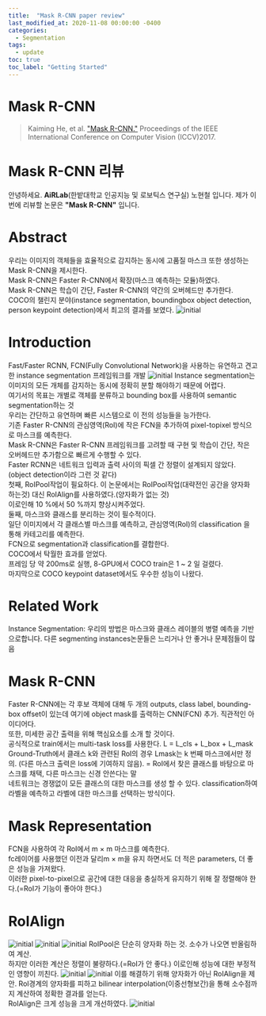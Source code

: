 ```yaml
---
title:  "Mask R-CNN paper review"
last_modified_at: 2020-11-08 00:00:00 -0400
categories: 
  - Segmentation
tags:
  - update
toc: true
toc_label: "Getting Started"
---
```


# Mask R-CNN
> Kaiming He, et al. ["Mask R-CNN."](https://arxiv.org/abs/1703.06870) Proceedings of the IEEE International Conference on Computer Vision (ICCV)2017.

# Mask R-CNN 리뷰

안녕하세요. **AiRLab**(한밭대학교 인공지능 및 로보틱스 연구실) 노현철 입니다. 
제가 이번에 리뷰할 논문은 **"Mask R-CNN"** 입니다.

# Abstract
우리는 이미지의 객체들을 효율적으로 감지하는 동시에 고품질 마스크 또한 생성하는 Mask R-CNN을 제시한다.<br>
Mask R-CNN은 Faster R-CNN에서 확장(마스크 예측하는 모듈)하였다.<br>
Mask R-CNN은 학습이 간단, Faster R-CNN의 약간의 오버헤드만 추가한다.<br>
COCO의 챌린지 분야(instance segmentation, boundingbox object detection, person keypoint detection)에서 최고의 결과를 보였다.
![initial](https://user-images.githubusercontent.com/53032349/98468155-845c4400-221c-11eb-918e-201343d0023d.jpg)

# Introduction
Fast/Faster RCNN, FCN(Fully Convolutional Network)을 사용하는 유연하고 견고한 instance segmentation 프레임워크를 개발
![initial](https://user-images.githubusercontent.com/53032349/98468289-309e2a80-221d-11eb-9615-a8c2563f9641.jpg)
Instance segmentation는 이미지의 모든 개체를 감지하는 동시에 정확히 분할 해야하기 때문에 어렵다.<br>
여기서의 목표는 개별로 객체를 분류하고 bounding box를 사용하여 semantic segmentation하는 것<br>
우리는 간단하고 유연하며 빠른 시스템으로 이 전의 성능들을 능가한다. <br>
기존 Faster R-CNN의 관심영역(RoI)에 작은 FCN을 추가하여 pixel-topixel 방식으로 마스크를 예측한다.<br>
Mask R-CNN은 Faster R-CNN 프레임워크를 고려할 때 구현 및 학습이 간단, 작은 오버헤드만 추가함으로 빠르게 수행할 수 있다.<br>
Faster RCNN은 네트워크 입력과 출력 사이의 픽셀 간 정렬이 설계되지 않았다.(object detection이라 그런 것 같다) <br>
첫째, RoIPool작업이 필요하다. 이 논문에서는 RoIPool작업(대략전인 공간을 양자화 하는것) 대신 RoIAlign를 사용하였다.(양자화가 없는 것)<br>
이로인해 10 %에서 50 %까지 향상시켜주었다.<br>
둘째, 마스크와 클래스를 분리하는 것이 필수적이다.<br>
일단 이미지에서 각 클래스별 마스크를 예측하고, 관심영역(RoI)의 classification 을 통해 카테고리를 예측한다.<br>
FCN으로 segmentation과 classification를 결합한다.<br>
COCO에서 탁월한 효과를 얻었다.<br>
프레임 당 약 200ms로 실행, 8-GPU에서 COCO train은 1 ~ 2 일 걸렸다.<br>
마지막으로 COCO keypoint dataset에서도 우수한 성능이 나왔다.<br>

# Related Work
Instance Segmentation: 우리의 방법은 마스크와 클래스 레이블의 병렬 예측을 기반으로합니다. 다른 segmenting instances논문들은 느리거나 안 좋거나 문제점들이 많음

# Mask R-CNN
Faster R-CNN에는 각 후보 객체에 대해 두 개의 outputs, class label, bounding-box offset이 있는데 여기에 object mask를 출력하는 CNN(FCN) 추가. 직관적인 아이디어다.<br>
또한, 미세한 공간 출력을 위해 핵심요소를 소개 할 것이다.<br>
공식적으로 train에서는 multi-task loss를 사용한다. L = L_cls + L_box + L_mask<br>
Ground-Truth에서 클래스 k와 관련된 RoI의 경우 Lmask는 k 번째 마스크에서만 정의. (다른 마스크 출력은 loss에 기여하지 않음). = RoI에서 찾은 클래스를 바탕으로 마스크를 채택, 다른 마스크는 신경 안쓴다는 말<br>
네트워크는 경쟁없이 모든 클래스의 대한 마스크를 생성 할 수 있다. classification하여 라벨을 예측하고 라벨에 대한 마스크를 선택하는 방식이다.<br>

# Mask Representation
FCN을 사용하여 각 RoI에서 m × m 마스크를 예측한다. <br>
fc레이어를 사용했던 이전과 달리m × m을 유지 하면서도 더 적은 parameters, 더 좋은 성능을 가져왔다.<br>
이러한 pixel-to-pixel으로 공간에 대한 대응을 충실하게 유지하기 위해 잘 정렬해야 한다.(=RoI가 기능이 좋아야 한다.)<br>

# RoIAlign
![initial](https://user-images.githubusercontent.com/53032349/98468511-203a7f80-221e-11eb-8a1f-e012d5fee439.png)
![initial](https://user-images.githubusercontent.com/53032349/98468518-2d576e80-221e-11eb-8d5a-31a72e6f12d2.png)
![initial](https://user-images.githubusercontent.com/53032349/98468532-39433080-221e-11eb-96c4-ba137705af9c.png)
RoIPool은 단순히 양자화 하는 것. 소수가 나오면 반올림하여 계산.<br>
하지만 이러한 계산은 정렬이 불량하다.(=RoI가 안 좋다.) 이로인해 성능에 대한 부정적인 영향이 끼친다.
![initial](https://user-images.githubusercontent.com/53032349/98468571-6a236580-221e-11eb-963a-8d654a8bbc8a.png)
![initial](https://user-images.githubusercontent.com/53032349/98468586-727ba080-221e-11eb-9cfe-57a929adecf6.png)
이를 해결하기 위해 양자화가 아닌 RoIAlign을 제안. RoI경계의 양자화를 피하고 bilinear interpolation(이중선형보간)을 통해 소수점까지 계산하여 정확한 결과를 얻는다.<br>
RoIAlign은 크게 성능을 크게 개선하였다.
![initial](https://user-images.githubusercontent.com/53032349/98468605-8fb06f00-221e-11eb-8a1b-0cf380984ff9.png)
